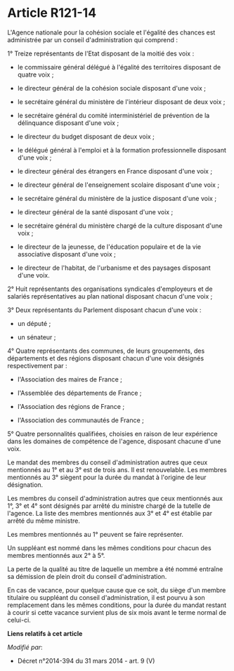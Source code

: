 # Article R121-14

L'Agence nationale pour la cohésion sociale et l'égalité des chances est administrée par un conseil d'administration qui
comprend : 

1° Treize représentants de l'Etat disposant de la moitié des voix :

- le      commissaire général délégué à l'égalité des territoires disposant de quatre voix ;

- le directeur général de la cohésion sociale disposant d'une voix ;

- le secrétaire général du ministère de l'intérieur disposant de deux voix ;

- le secrétaire général du comité interministériel de prévention de la délinquance disposant d'une voix ;

- le directeur du budget disposant de deux voix ;

- le délégué général à l'emploi et à la formation professionnelle disposant d'une voix ;

- le directeur général des étrangers en France disposant d'une voix ;

- le directeur général de l'enseignement scolaire disposant d'une voix ;

- le secrétaire général du ministère de la justice disposant d'une voix ;

- le directeur général de la santé disposant d'une voix ;

- le secrétaire général du ministère chargé de la culture disposant d'une voix ;

- le directeur de la jeunesse, de l'éducation populaire et de la vie associative disposant d'une voix ;

- le directeur de l'habitat, de l'urbanisme et des paysages disposant d'une voix. 

2° Huit représentants des organisations syndicales d'employeurs et de salariés représentatives au plan national disposant
chacun d'une voix ; 

3° Deux représentants du Parlement disposant chacun d'une voix :

- un député ;

- un sénateur ; 

4° Quatre représentants des communes, de leurs groupements, des départements et des régions disposant chacun d'une voix
désignés respectivement par :

- l'Association des maires de France ;

- l'Assemblée des départements de France ;

- l'Association des régions de France ;

- l'Association des communautés de France ; 

5° Quatre personnalités qualifiées, choisies en raison de leur expérience dans les domaines de compétence de l'agence,
disposant chacune d'une voix. 

Le mandat des membres du conseil d'administration autres que ceux mentionnés au 1° et au 3° est de trois ans. Il est
renouvelable. Les membres mentionnés au 3° siègent pour la durée du mandat à l'origine de leur désignation. 

Les membres du conseil d'administration autres que ceux mentionnés aux 1°, 3° et 4° sont désignés par arrêté du ministre
chargé de la tutelle de l'agence. La liste des membres mentionnés aux 3° et 4° est établie par arrêté du même ministre. 

Les membres mentionnés au 1° peuvent se faire représenter. 

Un suppléant est nommé dans les mêmes conditions pour chacun des membres mentionnés aux 2° à 5°. 

La perte de la qualité au titre de laquelle un membre a été nommé entraîne sa démission de plein droit du conseil
d'administration. 

En cas de vacance, pour quelque cause que ce soit, du siège d'un membre titulaire ou suppléant du conseil d'administration,
il est pourvu à son remplacement dans les mêmes conditions, pour la durée du mandat restant à courir si cette vacance
survient plus de six mois avant le terme normal de celui-ci.

**Liens relatifs à cet article**

_Modifié par_:

  - Décret n°2014-394 du 31 mars 2014 - art. 9 (V)
